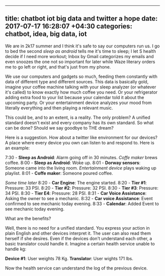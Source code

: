 ----
title: chatbot iot big data and twitter a hope
date: 2017-07-17 16:28:07 +04:30
categories: chatbot, idea, big data, iot
----

We are in 2k17 summer and I think it's safe to say our computers run us. I go to bed the second *sleep as android* tells me it's time to sleep; I let S health decide if I need more workout; Inbox by Gmail categorizes my emails and even snoozes the one not so important for later while Waze literary orders me to go left or right, and that's just from my phone.

We use our computers and gadgets so much, feeding them constantly with data of different type and different sources. This data is basically gold, imagine your coffee machine talking with your sleep analyzer (or whatever it's called) to know exactly how much coffee you need. Or your refrigerator adding extra food to your list because your calendar told it about the upcoming party. Or your entertainment device analyzes your mood from literally everything and then playing a relevant music. 

This could be, and to an extent, is a reality. The only problem? A unified standard doesn't exist and every company has its own standard. So what can be done? Should we say goodbye to THE dream?

Here is a suggestion. How about a twitter like environment for our devices? A place where every device you own can listen to and respond to. Here is an example:

7:30 - **Sleep as Android**: Alarm going off in 30 minutes.
*Coffe maker* brews coffee.
8:00 - **Sleep as Android**: Woke up.
8:01 - **Dorway sensors**: Someone came into the living room.
*Entertainment device* plays waking up playlist.
8:01 - **Coffe maker**: Someone poured coffee.

*Some time later*
8:20 - **Car Engine**: The engine started.
8:20 - **Tier #1**: Pressure: 33 PSI.
8:20 - **Tier #2**: Pressure: 32 PSI.
8:30 - **Tier #3**: Pressure: 34 PSI.
8:30 - **Tier E4**: Pressure: 28 PSI.
8:31 - **Car Voice Assistance**: Asking the owner to see a mechanic.
8:32 - **Car voice Assistance**: Event confirmed to see mechanic today evening.
8:33 - **Calendar**: Added Event to see mechanic today evening.

What are the benefits?

Well, there is no need for a unified standard. You express your action in plain English and other devices interpret it. The user can also read them herself if she desires. Even if the devices don't understand each other, a basic translator could handle it. Imagine a certain health service unable to handle kg:

**Device #1**: User weights 78 Kg.
**Translator**: User wights 171 lbs.

Now the health service can understand the log of the previous device.
